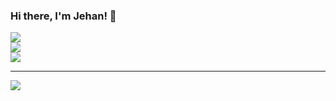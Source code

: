 ### Hi there, I'm Jehan! 👋

<!--
**prince-bojji/prince-bojji** is a ✨ _special_ ✨ repository because its `README.md` (this file) appears on your GitHub profile.

Here are some ideas to get you started:

- 🔭 I’m currently working on ...
- 🌱 I’m currently learning ...
- 👯 I’m looking to collaborate on ...
- 🤔 I’m looking for help with ...
- 💬 Ask me about ...
- 📫 How to reach me: ...
- 😄 Pronouns: ...
- ⚡ Fun fact: ...
-->

<!-- # 📊 GitHub Stats: -->
![](https://github-readme-stats.vercel.app/api?username=prince-bojji&theme=dark&hide_border=false&include_all_commits=false&count_private=false)<br/>
![](https://github-readme-streak-stats.herokuapp.com/?user=prince-bojji&theme=dark&hide_border=false)<br/>
![](https://github-readme-stats.vercel.app/api/top-langs/?username=prince-bojji&theme=dark&hide_border=false&include_all_commits=false&count_private=false&layout=compact)

---
[![](https://visitcount.itsvg.in/api?id=prince-bojji&icon=0&color=0)](https://visitcount.itsvg.in)
